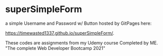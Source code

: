 # superSimpleForm
 a simple Username and Password w/ Button hosted by GitPages here:
 
 https://timewasted1337.github.io/superSimpleForm/.
 
 These codes are assignments from my Udemy course Completed by ME. "The complete Web Developer Bootcamp 2021"
